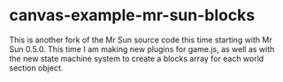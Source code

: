# canvas-example-mr-sun-blocks

This is another fork of the Mr Sun source code this time starting with Mr Sun 0.5.0. This time I am making new plugins for game.js, as well as with the new state machine system to create a blocks array for each world section object.